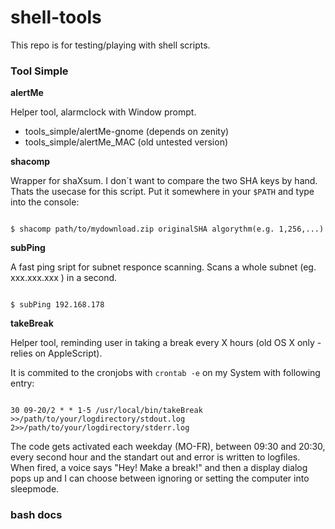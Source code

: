 # shell-tools

This repo is for testing/playing with shell scripts.


<h3>Tool Simple</h3>


<b>alertMe</b>

Helper tool, alarmclock with Window prompt.

- tools_simple/alertMe-gnome (depends on zenity)
- tools_simple/alertMe_MAC (old untested version)


<b>shacomp</b>

Wrapper for shaXsum. I don´t want to compare the two SHA keys by hand.
Thats the usecase for this script. Put it somewhere in your <code>$PATH</code> and type into the console:

<code>
$ shacomp path/to/mydownload.zip originalSHA algorythm(e.g. 1,256,...)
</code>


<b>subPing</b>

A fast ping sript for subnet responce scanning. Scans a whole subnet (eg. xxx.xxx.xxx ) in a second.

<code>
$ subPing 192.168.178
</code>


<b>takeBreak</b>

Helper tool, reminding user in taking a break every X hours (old OS X only - relies on AppleScript).

It is commited to the cronjobs with <code>crontab -e</code> on my System with following entry:

<code>
30 09-20/2 * * 1-5 /usr/local/bin/takeBreak >>/path/to/your/logdirectory/stdout.log 2>>/path/to/your/logdirectory/stderr.log
</code>

The code gets activated each weekday (MO-FR), between 09:30 and 20:30, every second hour and the standart out and error is written to logfiles.
When fired, a voice says "Hey! Make a break!" and then a display dialog pops up and I can choose between ignoring or setting the computer into sleepmode.

<h3>bash docs</h3>